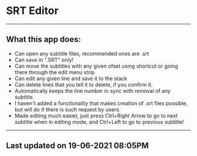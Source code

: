 <h1>SRT Editor</h1>
<hr>
<h2>What this app does:</h2>
<ul>
	<li>Can open any subtitle files, recommended ones are .srt</li>
	<li>Can save in ".SRT" only!</li>
	<li>Can move the subtitles with any given ofset using shortcut or going there through the edit menu strip</li>
	<li>Can edit any given line and save it to the stack</li>
	<li>Can delete lines that you tell it to delete, if you confirm it.</li>
	<li>Automatically keeps the line number in sync with removal of any subtitle.</li>
	<li>I haven't added a functionality that makes creation of .srt files possible, but will do if there is such request by users.</li>
	<li>Made editing much easier, just press Ctrl+Right Arrow to go to next subtitle when in editing mode, and Ctrl+Left to go to previous subtitle!</li>
</ul>
<hr>
<h2>Last updated on 19-06-2021 08:05PM